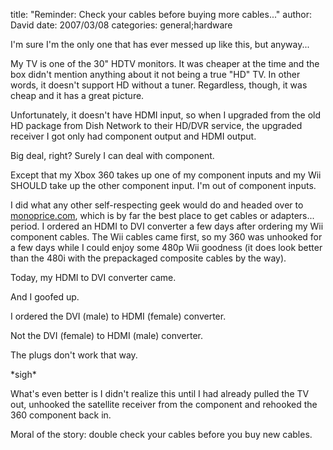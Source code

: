 
title: "Reminder: Check your cables before buying more cables..."
author: David
date: 2007/03/08
categories: general;hardware

I'm sure I'm the only one that has ever messed up like this, but anyway... 

My TV is one of the 30" HDTV monitors. It was cheaper at the time and the box didn't mention anything about it not being a true "HD" TV. In other words, it doesn't support HD without a tuner. Regardless, though, it was cheap and it has a great picture.

Unfortunately, it doesn't have HDMI input, so when I upgraded from the old HD package from Dish Network to their HD/DVR service, the upgraded receiver I got only had component output and HDMI output.

Big deal, right? Surely I can deal with component. 

Except that my Xbox 360 takes up one of my component inputs and my Wii SHOULD take up the other component input. I'm out of component inputs. 

I did what any other self-respecting geek would do and headed over to [monoprice.com](http://www.monoprice.com), which is by far the best place to get cables or adapters... period. I ordered an HDMI to DVI converter a few days after ordering my Wii component cables. The Wii cables came first, so my 360 was unhooked for a few days while I could enjoy some 480p Wii goodness (it does look better than the 480i with the prepackaged composite cables by the way). 

Today, my HDMI to DVI converter came. 

And I goofed up. 

I ordered the DVI (male) to HDMI (female) converter. 

Not the DVI (female) to HDMI (male) converter. 

The plugs don't work that way. 

\*sigh\*

What's even better is I didn't realize this until I had already pulled the TV out, unhooked the satellite receiver from the component and rehooked the 360 component back in. 

Moral of the story: double check your cables before you buy new cables.

